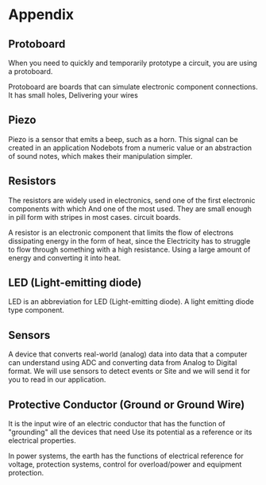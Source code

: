 # Appendix

## Protoboard

When you need to quickly and temporarily prototype a circuit, you are using a protoboard.

Protoboard are boards that can simulate electronic component connections. It has small holes,
Delivering your wires


## Piezo

Piezo is a sensor that emits a beep, such as a horn. This signal can be created in an application Nodebots from a numeric value or an abstraction of sound notes, which makes their manipulation simpler.


## Resistors

The resistors are widely used in electronics, send one of the first electronic components with which
And one of the most used. They are small enough in pill form with stripes in most cases.
circuit boards.

A resistor is an electronic component that limits the flow of electrons dissipating energy in the form of heat, since the
Electricity has to struggle to flow through something with a high resistance. Using a large amount of energy and converting it into heat.


## LED (Light-emitting diode)

LED is an abbreviation for LED (Light-emitting diode). A light emitting diode type component.


## Sensors

A device that converts real-world (analog) data into data that a computer can understand using
ADC and converting data from Analog to Digital format. We will use sensors to detect events or
Site and we will send it for you to read in our application.


## Protective Conductor (Ground or Ground Wire)

It is the input wire of an electric conductor that has the function of "grounding" all the devices that need
Use its potential as a reference or its electrical properties.

In power systems, the earth has the functions of electrical reference for voltage, protection systems, control for overload/power and equipment protection.
